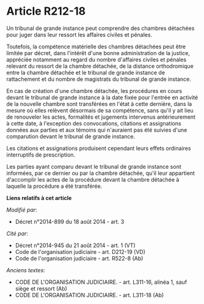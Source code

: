 # Article R212-18

Un tribunal de grande instance peut comprendre des chambres détachées pour juger dans leur ressort les affaires civiles et
pénales.

Toutefois, la compétence matérielle des chambres détachées peut être limitée par décret, dans l'intérêt d'une bonne
administration de la justice, appréciée notamment au regard du nombre d'affaires civiles et pénales relevant du ressort de la
chambre détachée, de la distance orthodromique entre la chambre détachée et le tribunal de grande instance de rattachement et
du nombre de magistrats du tribunal de grande instance.  

En cas de création d'une chambre détachée, les procédures en cours devant le tribunal de grande instance à la date fixée pour
l'entrée en activité de la nouvelle chambre sont transférées en l'état à cette dernière, dans la mesure où elles relèvent
désormais de sa compétence, sans qu'il y ait lieu de renouveler les actes, formalités et jugements intervenus antérieurement
à cette date, à l'exception des convocations, citations et assignations données aux parties et aux témoins qui n'auraient pas
été suivies d'une comparution devant le tribunal de grande instance.

Les citations et assignations produisent cependant leurs effets ordinaires interruptifs de prescription.

Les parties ayant comparu devant le tribunal de grande instance sont informées, par ce dernier ou par la chambre détachée,
qu'il leur appartient d'accomplir les actes de la procédure devant la chambre détachée à laquelle la procédure a été
transférée.

**Liens relatifs à cet article**

_Modifié par_:

  - Décret n°2014-899 du 18 août 2014 - art. 3

_Cité par_:

  - Décret n°2014-945 du 21 août 2014 - art. 1 (VT)
  - Code de l'organisation judiciaire - art. D212-19 (VD)
  - Code de l'organisation judiciaire - art. R522-8 (Ab)

_Anciens textes_:

  - CODE DE L'ORGANISATION JUDICIAIRE. - art. L311-16, alinéa 1, sauf siège et ressort (Ab)
  - CODE DE L'ORGANISATION JUDICIAIRE. - art. L311-18 (Ab)
